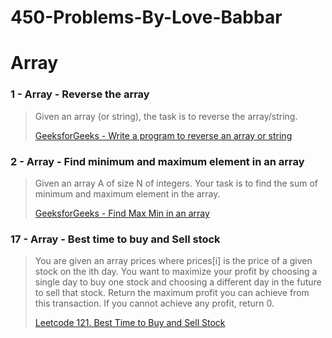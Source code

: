 # 450-Problems-By-Love-Babbar

# Array 
### 1 - Array - Reverse the array
>Given an array (or string), the task is to reverse the array/string.
>
>[GeeksforGeeks - Write a program to reverse an array or string](https://www.geeksforgeeks.org/write-a-program-to-reverse-an-array-or-string/)

### 2 - Array - Find minimum and maximum element in an array
>Given an array A of size N of integers. Your task is to find the sum of minimum and maximum element in the array.
>
>[GeeksforGeeks - Find Max Min in an array](https://www.geeksforgeeks.org/maximum-and-minimum-in-an-array/)

### 17 - Array - Best time to buy and Sell stock
>You are given an array prices where prices[i] is the price of a given stock on the ith day. 
>You want to maximize your profit by choosing a single day to buy one stock and choosing a different day in the future to sell that stock.
>Return the maximum profit you can achieve from this transaction. If you cannot achieve any profit, return 0.
>
>[Leetcode 121. Best Time to Buy and Sell Stock](https://leetcode.com/problems/best-time-to-buy-and-sell-stock/)

